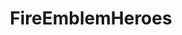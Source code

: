---
title: FireEmblemHeroes
crosslinks:
- livven
- FFBraveExvius
- xkcd
- FFRecordKeeper
- Pixiv
- grandorder
- hearthstone
- Pay_Respects
- anime
- OutOfTheLoop
- fatestaynight
- me_irl
- PuzzleAndDragons
- DBZDokkanBattle
- anime_irl
- PrequelMemes
- AMAAggregator
- MyNintendo
- KingdomHearts
- help
---